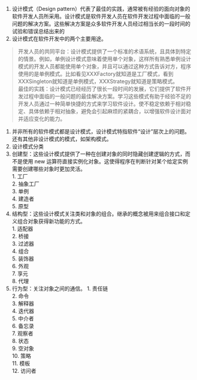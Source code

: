 1. 设计模式（Design pattern）代表了最佳的实践，通常被有经验的面向对象的软件开发人员所采用。设计模式是软件开发人员在软件开发过程中面临的一般问题的解决方案。这些解决方案是众多软件开发人员经过相当长的一段时间的试验和错误总结出来的     
1. 设计模式在软件开发中的两个主要用途。
> 开发人员的共同平台：设计模式提供了一个标准的术语系统，且具体到特定的情景。例如，单例设计模式意味着使用单个对象，这样所有熟悉单例设计模式的开发人员都能使用单个对象，并且可以通过这种方式告诉对方，程序使用的是单例模式。比如看见XXXFactory就知道是工厂模式，看到XXXSingleton就知道是单例模式，XXXStrategy就知道是策略模式。       
> 最佳的实践：设计模式已经经历了很长一段时间的发展，它们提供了软件开发过程中面临的一般问题的最佳解决方案。学习这些模式有助于经验不足的开发人员通过一种简单快捷的方式来学习软件设计。使不稳定依赖于相对稳定、具体依赖于相对抽象，避免会引起麻烦的紧耦合，以增强软件设计面对并适应变化的能力。       
1. 并非所有的软件模式都是设计模式，设计模式特指软件“设计”层次上的问题。还有其他非设计模式的模式，如架构模式。    
1. 设计模式分类
  1. 创建型：这些设计模式提供了一种在创建对象的同时隐藏创建逻辑的方式，而不是使用 new 运算符直接实例化对象。这使得程序在判断针对某个给定实例需要创建哪些对象时更加灵活。        
    1. 工厂      
    2. 抽象工厂     
    3. 单例     
    4. 建造者   
    5. 原型     
  1. 结构型：这些设计模式关注类和对象的组合。继承的概念被用来组合接口和定义组合对象获得新功能的方式。	       
    1. 适配器      
    2. 桥接     
    3. 过滤器      
    4. 组合     
    5. 装饰器      
    6. 外观      
    7. 享元     
    8. 代理     
  1. 行为型：关注对象之间的通信。
    1. 责任链     
    2. 命令    
    3. 解释器     
    4. 迭代器      
    5. 中介者      
    6. 备忘录     
    7. 观察者     
    8. 状态     
    9. 空对象     
    10. 策略      
    11. 模板      
    12. 访问者     
    





